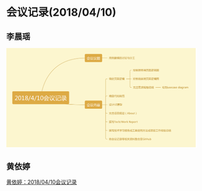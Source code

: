 # 会议记录(2018/04/10)
## 李晨瑶
![李晨瑶：2018/04/10会议记录](./lcy.png)  
## 黄依婷  
[黄依婷：2018/04/10会议记录](https://www.processon.com/mindmap/5accbe16e4b0899654a5ec05)

